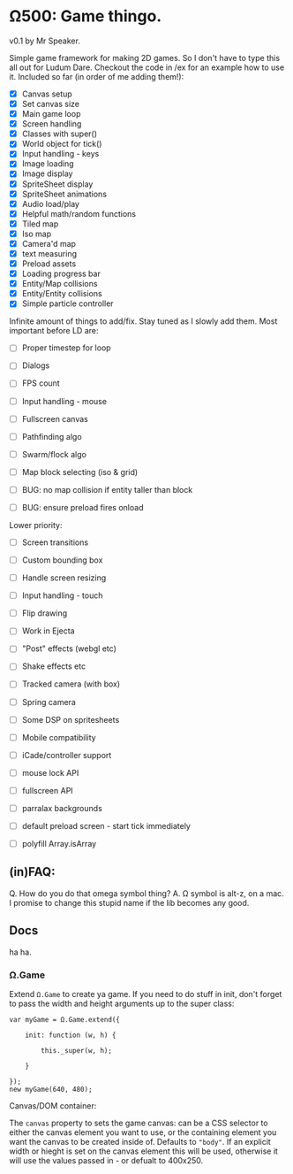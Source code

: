 # Ω500: Game thingo.

v0.1 by Mr Speaker.

Simple game framework for making 2D games. So I don't have to type this all out for Ludum Dare. Checkout the code in /ex for an example how to use it. Included so far (in order of me adding them!):

- [X] Canvas setup
- [X] Set canvas size
- [X] Main game loop
- [X] Screen handling
- [X] Classes with super()
- [X] World object for tick()
- [X] Input handling - keys
- [X] Image loading
- [X] Image display
- [X] SpriteSheet display
- [X] SpriteSheet animations
- [X] Audio load/play
- [X] Helpful math/random functions
- [X] Tiled map
- [X] Iso map
- [X] Camera'd map
- [X] text measuring
- [X] Preload assets
- [X] Loading progress bar
- [X] Entity/Map collisions
- [X] Entity/Entity collisions
- [X] Simple particle controller

Infinite amount of things to add/fix. Stay tuned as I slowly add them. Most important before LD are:

- [ ] Proper timestep for loop
- [ ] Dialogs
- [ ] FPS count
- [ ] Input handling - mouse
- [ ] Fullscreen canvas
- [ ] Pathfinding algo
- [ ] Swarm/flock algo
- [ ] Map block selecting (iso & grid)

- [ ] BUG: no map collision if entity taller than block
- [ ] BUG: ensure preload fires onload

Lower priority:

- [ ] Screen transitions
- [ ] Custom bounding box
- [ ] Handle screen resizing
- [ ] Input handling - touch
- [ ] Flip drawing
- [ ] Work in Ejecta
- [ ] "Post" effects (webgl etc)
- [ ] Shake effects etc
- [ ] Tracked camera (with box)
- [ ] Spring camera
- [ ] Some DSP on spritesheets
- [ ] Mobile compatibility
- [ ] iCade/controller support
- [ ] mouse lock API
- [ ] fullscreen API
- [ ] parralax backgrounds
- [ ] default preload screen - start tick immediately
- [ ] polyfill Array.isArray


## (in)FAQ:

Q. How do you do that omega symbol thing?
A. Ω symbol is alt-z, on a mac. I promise to change this stupid name if the lib becomes any good.


## Docs

ha ha.

### Ω.Game

Extend `Ω.Game` to create ya game. If you need to do stuff in init, don't forget to pass the width and height arguments up to the super class:

    var myGame = Ω.Game.extend({

    	init: function (w, h) {

    		this._super(w, h);

    	}

    });
    new myGame(640, 480);

Canvas/DOM container:

The `canvas` property to sets the game canvas: can be a CSS selector to either the canvas element you want to use, or the containing element you want the canvas to be created inside of. Defaults to `"body"`. If an explicit width or hieght is set on the canvas element this will be used, otherwise it will use the values passed in - or defualt to 400x250.


